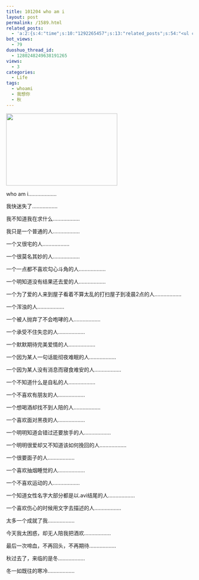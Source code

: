 ```yaml
---
title: 101204 who am i
layout: post
permalink: /1589.html
related_posts:
  - 'a:2:{s:4:"time";s:10:"1292265457";s:13:"related_posts";s:54:"<ul class="related_post"><li>No Related Post</li></ul>";}'
bot_views:
  - 79
duoshuo_thread_id:
  - 1280248249638191265
views:
  - 3
categories:
  - Life
tags:
  - whoami
  - 我想你
  - 秋
---
```

[<img class="aligncenter size-medium wp-image-1550" title="gd" src="http://www.80aj.com/wp-content/uploads/2010/09/gd-300x195.jpg" alt="" width="300" height="195" />][1]

who am i&#8230;&#8230;&#8230;&#8230;&#8230;&#8230;.

我快迷失了&#8230;&#8230;&#8230;&#8230;&#8230;..

我不知道我在求什么&#8230;&#8230;&#8230;&#8230;&#8230;&#8230;

我只是一个普通的人&#8230;&#8230;&#8230;&#8230;&#8230;&#8230;

一个又很宅的人&#8230;&#8230;&#8230;&#8230;&#8230;&#8230;

一个很莫名其妙的人&#8230;&#8230;&#8230;&#8230;&#8230;&#8230;

一个一点都不喜欢勾心斗角的人&#8230;&#8230;&#8230;&#8230;&#8230;&#8230;

一个明知道没有结果还去爱的人&#8230;&#8230;&#8230;&#8230;&#8230;&#8230;

一个为了爱的人来到屋子看着不算太乱的打扫屋子到凌晨2点的人&#8230;&#8230;&#8230;&#8230;&#8230;&#8230;

一个浑浊的人&#8230;&#8230;&#8230;&#8230;&#8230;&#8230;

一个被人抛弃了不会咆哮的人&#8230;&#8230;&#8230;&#8230;&#8230;&#8230;

一个承受不住失恋的人&#8230;&#8230;&#8230;&#8230;&#8230;&#8230;

一个默默期待完美爱情的人&#8230;&#8230;&#8230;&#8230;&#8230;&#8230;

一个因为某人一句话能彻夜难眠的人&#8230;&#8230;&#8230;&#8230;&#8230;&#8230;

一个因为某人没有消息而寝食难安的人&#8230;&#8230;&#8230;&#8230;&#8230;&#8230;

一个不知道什么是自私的人&#8230;&#8230;&#8230;&#8230;&#8230;&#8230;

一个不喜欢有朋友的人&#8230;&#8230;&#8230;&#8230;&#8230;&#8230;

一个想喝酒却找不到人陪的人&#8230;&#8230;&#8230;&#8230;&#8230;&#8230;

一个喜欢面对黑夜的人&#8230;&#8230;&#8230;&#8230;&#8230;&#8230;

一个明明知道会错过还要放手的人&#8230;&#8230;&#8230;&#8230;&#8230;&#8230;

一个明明很爱却又不知道该如何挽回的人&#8230;&#8230;&#8230;&#8230;&#8230;&#8230;

一个很要面子的人&#8230;&#8230;&#8230;&#8230;&#8230;&#8230;

一个喜欢抽烟睡觉的人&#8230;&#8230;&#8230;&#8230;&#8230;&#8230;

一个不喜欢运动的人&#8230;&#8230;&#8230;&#8230;&#8230;&#8230;

一个知道女性名字大部分都是以.avi结尾的人&#8230;&#8230;&#8230;&#8230;&#8230;&#8230;

一个喜欢伤心的时候用文字去描述的人&#8230;&#8230;&#8230;&#8230;&#8230;&#8230;

太多一个成就了我&#8230;&#8230;&#8230;&#8230;&#8230;&#8230;

今天我太困惑，却无人陪我把酒欢&#8230;&#8230;&#8230;&#8230;&#8230;&#8230;

最后一次啼血，不再回头，不再期待&#8230;&#8230;&#8230;&#8230;&#8230;&#8230;

秋过去了，来临的是冬&#8230;&#8230;&#8230;&#8230;&#8230;&#8230;

冬一如既往的寒冷&#8230;&#8230;&#8230;&#8230;&#8230;&#8230;

 [1]: http://www.80aj.com/wp-content/uploads/2010/09/gd.jpg